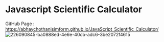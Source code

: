 # Javascript Scientific Calculator
GitHub Page : https://abhaychothanisimform.github.io/JavaScript_Scientific_Calculator/
![226090845-ba0888ed-4e6e-40cb-adc6-3be2072f4615](https://user-images.githubusercontent.com/125371527/226524742-a6d8e8ee-46b8-451b-b2ce-b701e9892a48.png)
